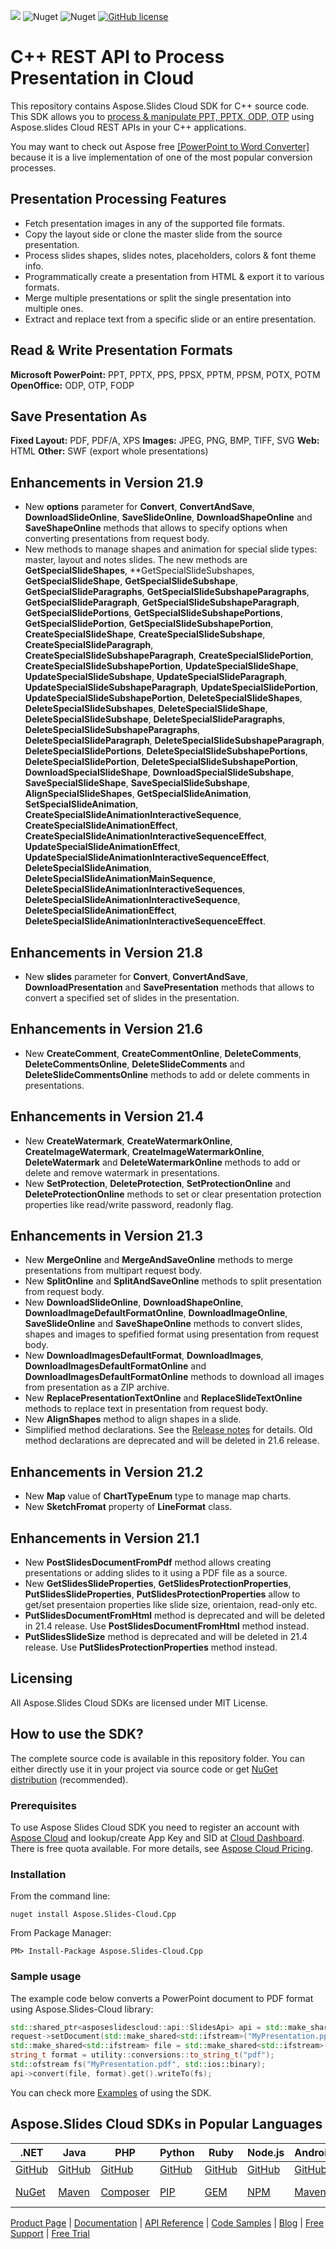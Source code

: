 ![](https://img.shields.io/badge/api-v3.0-lightgrey) ![Nuget](https://img.shields.io/nuget/v/Aspose.slides-Cloud) ![Nuget](https://img.shields.io/nuget/dt/Aspose.slides-Cloud) [![GitHub license](https://img.shields.io/github/license/aspose-slides-cloud/aspose-slides-cloud-cpp)](https://github.com/aspose-slides-cloud/aspose-slides-cloud-cpp/blob/master/LICENSE)

# C++ REST API to Process Presentation in Cloud
This repository contains Aspose.Slides Cloud SDK for C++ source code. This SDK allows you to [process & manipulate PPT, PPTX, ODP, OTP](https://products.aspose.cloud/slides/cpp) using Aspose.slides Cloud REST APIs in your C++ applications.

You may want to check out Aspose free [[PowerPoint to Word Converter]](https://products.aspose.app/slides/conversion/ppt-to-word) because it is a live implementation of one of the most popular conversion processes.

## Presentation Processing Features

- Fetch presentation images in any of the supported file formats.
- Copy the layout side or clone the master slide from the source presentation.
- Process slides shapes, slides notes, placeholders, colors & font theme info.
- Programmatically create a presentation from HTML & export it to various formats.
- Merge multiple presentations or split the single presentation into multiple ones.
- Extract and replace text from a specific slide or an entire presentation.

## Read & Write Presentation Formats

**Microsoft PowerPoint:** PPT, PPTX, PPS, PPSX, PPTM, PPSM, POTX, POTM
**OpenOffice:** ODP, OTP, FODP

## Save Presentation As

**Fixed Layout:** PDF, PDF/A, XPS
**Images:** JPEG, PNG, BMP, TIFF, SVG
**Web:** HTML
**Other:** SWF (export whole presentations)

## Enhancements in Version 21.9
* New **options** parameter for **Convert**, **ConvertAndSave**, **DownloadSlideOnline**, **SaveSlideOnline**, **DownloadShapeOnline** and **SaveShapeOnline** methods that allows to specify options when converting presentations from request body.
* New methods to manage shapes and animation for special slide types: master, layout and notes slides. The new methods are **GetSpecialSlideShapes**, **GetSpecialSlideSubshapes, **GetSpecialSlideShape**, **GetSpecialSlideSubshape**, **GetSpecialSlideParagraphs**, **GetSpecialSlideSubshapeParagraphs**, **GetSpecialSlideParagraph**, **GetSpecialSlideSubshapeParagraph**, **GetSpecialSlidePortions**, **GetSpecialSlideSubshapePortions**, **GetSpecialSlidePortion**, **GetSpecialSlideSubshapePortion**, **CreateSpecialSlideShape**, **CreateSpecialSlideSubshape**, **CreateSpecialSlideParagraph**, **CreateSpecialSlideSubshapeParagraph**, **CreateSpecialSlidePortion**, **CreateSpecialSlideSubshapePortion**, **UpdateSpecialSlideShape**, **UpdateSpecialSlideSubshape**, **UpdateSpecialSlideParagraph**, **UpdateSpecialSlideSubshapeParagraph**, **UpdateSpecialSlidePortion**, **UpdateSpecialSlideSubshapePortion**, **DeleteSpecialSlideShapes**, **DeleteSpecialSlideSubshapes**, **DeleteSpecialSlideShape**, **DeleteSpecialSlideSubshape**, **DeleteSpecialSlideParagraphs**, **DeleteSpecialSlideSubshapeParagraphs**, **DeleteSpecialSlideParagraph**, **DeleteSpecialSlideSubshapeParagraph**, **DeleteSpecialSlidePortions**, **DeleteSpecialSlideSubshapePortions**, **DeleteSpecialSlidePortion**, **DeleteSpecialSlideSubshapePortion**, **DownloadSpecialSlideShape**, **DownloadSpecialSlideSubshape**, **SaveSpecialSlideShape**, **SaveSpecialSlideSubshape**, **AlignSpecialSlideShapes**, **GetSpecialSlideAnimation**, **SetSpecialSlideAnimation**, **CreateSpecialSlideAnimationInteractiveSequence**, **CreateSpecialSlideAnimationEffect**, **CreateSpecialSlideAnimationInteractiveSequenceEffect**, **UpdateSpecialSlideAnimationEffect**, **UpdateSpecialSlideAnimationInteractiveSequenceEffect**, **DeleteSpecialSlideAnimation**, **DeleteSpecialSlideAnimationMainSequence**, **DeleteSpecialSlideAnimationInteractiveSequences**, **DeleteSpecialSlideAnimationInteractiveSequence**, **DeleteSpecialSlideAnimationEffect**, **DeleteSpecialSlideAnimationInteractiveSequenceEffect**.

## Enhancements in Version 21.8
* New **slides** parameter for **Convert**, **ConvertAndSave**, **DownloadPresentation** and **SavePresentation** methods that allows to convert a specified set of slides in the presentation.

## Enhancements in Version 21.6
* New **CreateComment**, **CreateCommentOnline**, **DeleteComments**, **DeleteCommentsOnline**, **DeleteSlideComments** and **DeleteSlideCommentsOnline** methods to add or delete comments in presentations.

## Enhancements in Version 21.4
* New **CreateWatermark**, **CreateWatermarkOnline**, **CreateImageWatermark**, **CreateImageWatermarkOnline**, **DeleteWatermark** and **DeleteWatermarkOnline** methods to add or delete and remove watermark in presentations.
* New **SetProtection**, **DeleteProtection**, **SetProtectionOnline** and **DeleteProtectionOnline** methods to set or clear presentation protection properties like read/write password, readonly flag.

## Enhancements in Version 21.3
* New **MergeOnline** and **MergeAndSaveOnline** methods to merge presentations from multipart request body.
* New **SplitOnline** and **SplitAndSaveOnline** methods to split presentation from request body.
* New **DownloadSlideOnline**, **DownloadShapeOnline**, **DownloadImageDefaultFormatOnline**, **DownloadImageOnline**, **SaveSlideOnline** and **SaveShapeOnline** methods to convert slides, shapes and images to spefified format using presentation from request body.
* New **DownloadImagesDefaultFormat**, **DownloadImages**, **DownloadImagesDefaultFormatOnline** and **DownloadImagesDefaultFormatOnline** methods to download all images from presentation as a ZIP archive.
* New **ReplacePresentationTextOnline** and **ReplaceSlideTextOnline** methods to replace text in presentation from request body.
* New **AlignShapes** method to align shapes in a slide.
* Simplified method declarations. See the [Release notes](https://docs.aspose.cloud/slides/aspose-slides-cloud-21-3-release-notes/) for details. Old method declarations are deprecated and will be deleted in 21.6 release.

## Enhancements in Version 21.2
* New **Map** value of **ChartTypeEnum** type to manage map charts.
* New **SketchFromat** property of **LineFormat** class.

## Enhancements in Version 21.1
* New **PostSlidesDocumentFromPdf** method allows creating presentations or adding slides to it using a PDF file as a source.
* New **GetSlidesSlideProperties**, **GetSlidesProtectionProperties**, **PutSlidesSlideProperties**, **PutSlidesProtectionProperties** allow to get/set presentaion properties like slide size, orientaion, read-only etc.
* **PutSlidesDocumentFromHtml** method is deprecated and will be deleted in 21.4 release. Use **PostSlidesDocumentFromHtml** method instead.
* **PutSlidesSlideSize** method is deprecated and will be deleted in 21.4 release. Use **PutSlidesProtectionProperties** method instead.

## Licensing
All Aspose.Slides Cloud SDKs are licensed under MIT License.

## How to use the SDK?

The complete source code is available in this repository folder. You can either directly use it in your project via source code or get [NuGet distribution](https://www.nuget.org/packages/Aspose.Slides-Cloud.Cpp/) (recommended).

### Prerequisites

To use Aspose Slides Cloud SDK you need to register an account with [Aspose Cloud](https://www.aspose.cloud/) and lookup/create App Key and SID at [Cloud Dashboard](https://dashboard.aspose.cloud/#/apps). There is free quota available. For more details, see [Aspose Cloud Pricing](https://purchase.aspose.cloud/pricing).

### Installation

From the command line:

	nuget install Aspose.Slides-Cloud.Cpp

From Package Manager:

	PM> Install-Package Aspose.Slides-Cloud.Cpp

### Sample usage

The example code below converts a PowerPoint document to PDF format using Aspose.Slides-Cloud library:
```c++
std::shared_ptr<asposeslidescloud::api::SlidesApi> api = std::make_shared<asposeslidescloud::api::SlidesApi>(utility::conversions::to_string_t("MyClientId"), utility::conversions::to_string_t("MyClientSecret"));
request->setDocument(std::make_shared<std::ifstream>("MyPresentation.pptx", std::ios::binary));
std::make_shared<std::ifstream> file = std::make_shared<std::ifstream>("MyPresentation.pptx", std::ios::binary);
string_t format = utility::conversions::to_string_t("pdf");
std::ofstream fs("MyPresentation.pdf", std::ios::binary);
api->convert(file, format).get().writeTo(fs);
```
You can check more [Examples](Examples) of using the SDK.

## Aspose.Slides Cloud SDKs in Popular Languages

| .NET | Java | PHP | Python | Ruby | Node.js | Android | Swift|Perl|Go|
|---|---|---|---|---|---|---|--|--|--|
| [GitHub](https://github.com/aspose-slides-cloud/aspose-slides-cloud-dotnet) | [GitHub](https://github.com/aspose-slides-cloud/aspose-slides-cloud-java) | [GitHub](https://github.com/aspose-slides-cloud/aspose-slides-cloud-php) | [GitHub](https://github.com/aspose-slides-cloud/aspose-slides-cloud-python) | [GitHub](https://github.com/aspose-slides-cloud/aspose-slides-cloud-ruby)  | [GitHub](https://github.com/aspose-slides-cloud/aspose-slides-cloud-nodejs) | [GitHub](https://github.com/aspose-slides-cloud/aspose-slides-cloud-android) | [GitHub](https://github.com/aspose-slides-cloud/aspose-slides-cloud-swift)|[GitHub](https://github.com/aspose-slides-cloud/aspose-slides-cloud-perl) |[GitHub](https://github.com/aspose-slides-cloud/aspose-slides-cloud-go) |
| [NuGet](https://www.nuget.org/packages/Aspose.slides-Cloud/) | [Maven](https://repository.aspose.cloud/webapp/#/artifacts/browse/tree/General/repo/com/aspose/aspose-slides-cloud) | [Composer](https://packagist.org/packages/aspose/slides-sdk-php) | [PIP](https://pypi.org/project/asposeslidescloud/) | [GEM](https://rubygems.org/gems/aspose_slides_cloud)  | [NPM](https://www.npmjs.com/package/asposeslidescloud) | [Maven](https://repository.aspose.cloud/webapp/#/artifacts/browse/tree/General/repo/com/aspose/aspose-slides-cloud) | [Cocoapods](https://cocoapods.org/pods/AsposeslidesCloud)|[Meta Cpan](https://metacpan.org/release/AsposeSlidesCloud-SlidesApi) | [Go.Dev](https://pkg.go.dev/github.com/aspose-slides-cloud/aspose-slides-cloud-go/) |

[Product Page](https://products.aspose.cloud/slides/cpp) | [Documentation](https://docs.aspose.cloud/display/slidescloud/Home) | [API Reference](https://apireference.aspose.cloud/slides/) | [Code Samples](https://github.com/aspose-slides-cloud/aspose-slides-cloud-cpp) | [Blog](https://blog.aspose.cloud/category/slides/) | [Free Support](https://forum.aspose.cloud/c/slides) | [Free Trial](https://dashboard.aspose.cloud/#/apps)
